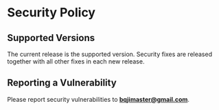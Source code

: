 # Security Policy

## Supported Versions

The current release is the supported version. Security fixes are released together
with all other fixes in each new release.

## Reporting a Vulnerability

Please report security vulnerabilities to **bqjimaster@gmail.com**.
